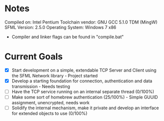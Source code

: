 # Notes

Compiled on: Intel Pentium
Toolchain vendor: GNU GCC 5.1.0 TDM (MingW)
SFML Version: 2.5.0
Operating System: Windows 7 x86

- Compiler and linker flags can be found in "compile.bat"

# Current Goals

- [x] Start development on a simple, extendable TCP Server and Client using the SFML Network library - Project started
- [x] Develop a starting foundation for connection, authentication and data transmission - Needs testing 
- [ ] Have the TCP service running on an internal separate thread (0/100%)
- [ ] Make some sort of homebrew authentication (25/100%) - Simple GUUID assignment, unencrypted, needs work
- [ ] Solidify the internal mechanism, make it private and develop an interface for extended objects to use (0/100%)
